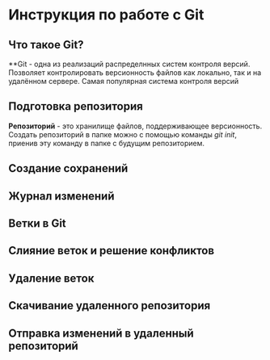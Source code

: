 # Инструкция по работе с Git

## Что такое Git?
**Git - одна из реализаций распределнных систем контроля версий. Позволяет контролировать версионность файлов как локально, так и на удалённом сервере. Самая популярная система контроля версий

## Подготовка репозитория
**Репозиторий** - это хранилище файлов, поддерживающее версионность. Создать репозиторий в папке можно с помощью команды *git init*, приенив эту команду в папке с будущим репозиторием.
## Создание сохранений

## Журнал изменений

## Ветки в Git

## Слияние веток и решение конфликтов

## Удаление веток

## Скачивание удаленного репозитория

## Отправка изменений в удаленный репозиторий


